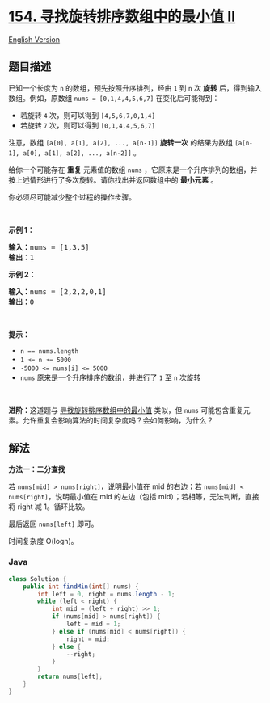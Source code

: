 # [154. 寻找旋转排序数组中的最小值 II](https://leetcode.cn/problems/find-minimum-in-rotated-sorted-array-ii)

[English Version](/solution/0100-0199/0154.Find%20Minimum%20in%20Rotated%20Sorted%20Array%20II/README_EN.md)

## 题目描述

已知一个长度为 <code>n</code> 的数组，预先按照升序排列，经由 <code>1</code> 到 <code>n</code> 次 <strong>旋转</strong> 后，得到输入数组。例如，原数组 <code>nums = [0,1,4,4,5,6,7]</code> 在变化后可能得到：

<ul>
	<li>若旋转 <code>4</code> 次，则可以得到 <code>[4,5,6,7,0,1,4]</code></li>
	<li>若旋转 <code>7</code> 次，则可以得到 <code>[0,1,4,4,5,6,7]</code></li>
</ul>

<p>注意，数组 <code>[a[0], a[1], a[2], ..., a[n-1]]</code> <strong>旋转一次</strong> 的结果为数组 <code>[a[n-1], a[0], a[1], a[2], ..., a[n-2]]</code> 。</p>

<p>给你一个可能存在 <strong>重复</strong> 元素值的数组 <code>nums</code> ，它原来是一个升序排列的数组，并按上述情形进行了多次旋转。请你找出并返回数组中的 <strong>最小元素</strong> 。</p>

<p>你必须尽可能减少整个过程的操作步骤。</p>

<p>&nbsp;</p>

<p><strong>示例 1：</strong></p>

<pre>
<strong>输入：</strong>nums = [1,3,5]
<strong>输出：</strong>1
</pre>

<p><strong>示例 2：</strong></p>

<pre>
<strong>输入：</strong>nums = [2,2,2,0,1]
<strong>输出：</strong>0
</pre>

<p>&nbsp;</p>

<p><strong>提示：</strong></p>

<ul>
	<li><code>n == nums.length</code></li>
	<li><code>1 &lt;= n &lt;= 5000</code></li>
	<li><code>-5000 &lt;= nums[i] &lt;= 5000</code></li>
	<li><code>nums</code> 原来是一个升序排序的数组，并进行了 <code>1</code> 至 <code>n</code> 次旋转</li>
</ul>

<p>&nbsp;</p>

<p><strong>进阶：</strong>这道题与 <a href="https://leetcode.cn/problems/find-minimum-in-rotated-sorted-array/description/">寻找旋转排序数组中的最小值</a> 类似，但 <code>nums</code> 可能包含重复元素。允许重复会影响算法的时间复杂度吗？会如何影响，为什么？</p>

## 解法

**方法一：二分查找**

若 `nums[mid] > nums[right]`，说明最小值在 mid 的右边；若 `nums[mid] < nums[right]`，说明最小值在 mid 的左边（包括 mid）；若相等，无法判断，直接将 right 减 1。循环比较。

最后返回 `nums[left]` 即可。

时间复杂度 O(logn)。

### **Java**

```java
class Solution {
    public int findMin(int[] nums) {
        int left = 0, right = nums.length - 1;
        while (left < right) {
            int mid = (left + right) >> 1;
            if (nums[mid] > nums[right]) {
                left = mid + 1;
            } else if (nums[mid] < nums[right]) {
                right = mid;
            } else {
                --right;
            }
        }
        return nums[left];
    }
}
```

